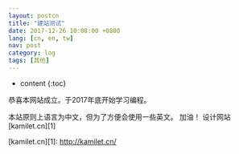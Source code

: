 ```yaml
---
layout: postcn
title: "建站测试"
date: 2017-12-26 10:08:00 +0800
lang: [cn, en, tw]
nav: post
category: log
tags: [其他]
---
```


* content
{:toc}

恭喜本网站成立。于2017年底开始学习编程。
<!-- more -->

本站原则上语言为中文，但为了方便会使用一些英文。
加油！
设计网站[kamilet.cn][1]

[kamilet.cn][1]: http://kamilet.cn/
